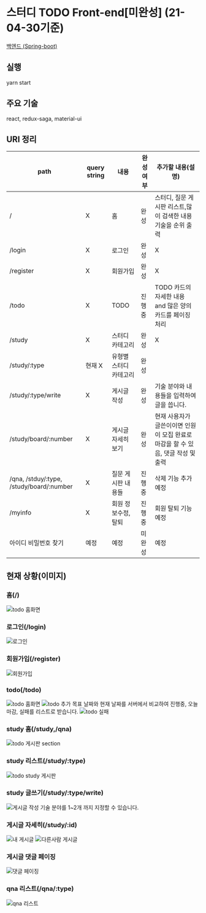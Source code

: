 # 스터디 TODO Front-end[미완성] (21-04-30기준)
[백엔드 (Spring-boot)](https://github.com/jeonghyeonkwon/todo-app-back)

## 실행
yarn start

## 주요 기술
react, redux-saga, material-ui

## URI 정리
path|query string|내용|완성 여부|추가할 내용(설명)|
---|---|---|---|---|
/|X|홈|완성|스터디, 질문 게시판 리스트,많이 검색한 내용 기술을 순위 출력|
/login|X|로그인|완성|X|
/register|X|회원가입|완성|X|
/todo|X|TODO|진행중|TODO 카드의 자세한 내용 and 많은 양의 카드를 페이징 처리|
/study|X|스터디 카테고리|완성|X|
/study/:type|현재 X|유형별 스터디 카테고리|완성||
/study/:type/write|X|게시글 작성|완성|기술 분야와 내용들을 입력하여 글을 씁니다.|
/study/board/:number|X|게시글 자세히 보기|완성|현재 사용자가 글쓴이이면 인원이 모집 완료로 마감을 할 수 있음, 댓글 작성 및 출력|
/qna, /stduy/:type, /study/board/:number|X|질문 게시판 내용들|진행중|삭제 기능 추가 예정|
/myinfo|X|회원 정보수정,탈퇴|진행중|회원 탈퇴 기능 예정|
아이디 비밀번호 찾기|예정|예정|미완성|예정|

## 현재 상황(이미지)

### 홈(/)
![todo 홈화면](https://user-images.githubusercontent.com/38342219/116660164-98178480-a9cd-11eb-8f0d-6c6cb7913c2e.PNG)



### 로그인(/login)
![로그인](https://user-images.githubusercontent.com/38342219/113385091-60afbb00-93c2-11eb-9f80-30ec42b12d22.PNG)

### 회원가입(/register)
![회원가입](https://user-images.githubusercontent.com/38342219/113385250-b71cf980-93c2-11eb-9ab0-b1fb37555b84.PNG)

### todo(/todo)
![todo 홈화면](https://user-images.githubusercontent.com/38342219/113385611-68239400-93c3-11eb-899c-8552f72f967f.PNG)
![todo 추가](https://user-images.githubusercontent.com/38342219/113385618-6b1e8480-93c3-11eb-9a0b-b3bba785930b.PNG)
목표 날짜와 현재 날짜를 서버에서 비교하여 진행중, 오늘 마감, 실패를 리스트로 받습니다.
![todo 실패](https://user-images.githubusercontent.com/38342219/113385723-a456f480-93c3-11eb-9a59-b62e5dbcd238.PNG)

### study 홈(/study,/qna)
![todo 게시판 section](https://user-images.githubusercontent.com/38342219/116660244-b5e4e980-a9cd-11eb-9e88-13566a34590d.png)


### study 리스트(/study/:type)
![todo study 게시판](https://user-images.githubusercontent.com/38342219/116660977-b6ca4b00-a9ce-11eb-8b38-12b69b184db9.PNG)


### study 글쓰기(/study/:type/write)
![게시글 작성](https://user-images.githubusercontent.com/38342219/113386036-4d9dea80-93c4-11eb-8c03-24dd609b5b44.PNG)
기술 분야를 1~2개 까지 지정할 수 있습니다.

### 게시글 자세히(/study/:id)
![내 게시글](https://user-images.githubusercontent.com/38342219/113385830-d9fbdd80-93c3-11eb-8414-e383545891fc.PNG)
![다른사람 게시글](https://user-images.githubusercontent.com/38342219/113385836-dbc5a100-93c3-11eb-8bbc-c4b1a3b8e62e.PNG)

### 게시글 댓글 페이징
![댓글 페이징](https://user-images.githubusercontent.com/38342219/116662533-d6fb0980-a9d0-11eb-9427-c1abc79cb308.PNG)

### qna 리스트(/qna/:type)
![qna 리스트](https://user-images.githubusercontent.com/38342219/116662598-f134e780-a9d0-11eb-8647-a92a4f6ba1b6.PNG)




